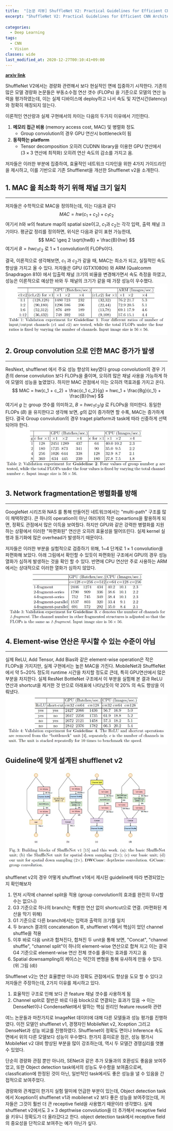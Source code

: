 ```yaml
---
title:  "[논문 리뷰] ShuffleNet V2: Practical Guidelines for Efficient CNN Architecture Design"
excerpt: "ShuffleNet V2: Practical Guidelines for Efficient CNN Architecture Design"

categories:
  - Deep Learning
tags:
  - CNN
  - Vision
classes: wide
last_modified_at: 2020-12-27T00:10:41+09:00
---
```

__[arxiv link](https://arxiv.org/pdf/1807.11164.pdf)__  

ShuffleNet V2에서는 경량화 관련해서 보다 현실적인 면에 집중하기 시작한다. 기존의 많은 모델 경량화 논문들은 부동소수점 연산 갯수 (FLOPs) 을 기준으로 모델의 연산 능력을 평가하였는데, 이는 실제 디바이스에 deploy하고 나서 속도 및 지연시간(latency)와 정확히 매칭되지 않는다.

이론적인 연산량과 실제 구현에서의 차이는 다음의 두가지 이유에서 기인한다.
1. __메모리 접근 비용__ (memory access cost, MAC) 및 병렬화 정도  
   - Group convolution의 경우 GPU 연산시 bottleneck이 됨
1. __동작하는 platform__  
   - Tensor decomposition 오히려 CUDNN library을 이용한 GPU 연산에서 ($3 \times 3$ 연산에 최적화) 오히려 연산 속도의 감소를 가지고 옴. 

저자들은 이러한 부분에 집중하여, 효율적인 네트워크 디자인을 위한 4가지 가이드라인을 제시하고, 이를 기반으로 기존 Shufflenet을 개선한 Shufflenet v2을 소개한다.

## __1. MAC 을 최소화 하기 위해 채널 크기 일치__
---
저자들은 수학적으로 MAC을 정의하는데, 이는 다음과 같다
$$ MAC = hw(c_1 + c_2) + c_{1}c_{2}$$
여기서 $h$와 $w$의 feature map의 spatial size이고, $c_1$과 $c_2$는 각각 입력, 출력 채널 크기이다. 평균값 정리를 정의하면, 위식은 다음과 같이 표현 가능한데,
$$ MAC \geq 2 \sqrt{hwB} + \frac{B}{hw} $$
여기서 $B = hwc_1 c_2$ 로 $1 \times 1$ convolution의 FLOPs이다.

결국, 이론적으로 생각해보면, $c_1$ 과 $c_2$가 같을 때, MAC는 최소가 되고, 실질적인 속도 향상을 가지고 올 수 있다. 저자들은 GPU  (GTX1080ti) 와 ARM (Qualcomm Snapdragon 810) 에서 입출력 채널 크기의 비율을 변경해가면서 속도 측정을 하였고, 성능은 이론적으로 예상한 바와 두 채널의 크기가 같을 때 가장 성능이 우수했다.
![Results of guideline 1](/assets/images/2020-12-27-ShuffleNet_V2/shufflenet_v2_guideline1.jpg)

## __2. Group convolution 으로 인한 MAC 증가가 발생__
---
ResNext, shufflenet 에서 주요 성능 향상의 key였다 group convolution의 경우 기존의 dense convolution 보다 FLOPs을 줄이며, 오히려 많은 채널 사용을 가능하게 하여 모델의 성능을 높였었다. 하지만 MAC 관점에서 이는 오히려 역효과를 가지고 온다.
$$ MAC = hw(c_1 + c_2) + \frac{c_1 c_2}{g} = hwc_1 + \frac{Bg}{c_1} + \frac{B}{hw} $$
여기서 $g$ 는 group 갯수를 의미하고, $B=hwc_1 c_2 /g$ 로 FLOPs을 의미한다. 동일한 FLOPs ($B$) 을 유지한다고 생각해 보면, $g$의 값이 증가하면 할 수록, MAC는 증가하게 된다. 결국 Group convolution의 경우 traget platform과 task에 따라 신중하게 선택되어야 한다.
![Results of guideline 2](/assets/images/2020-12-27-ShuffleNet_V2/shufflenet_v2_guideline2.jpg)

## 3. __Network fragmentation은 병렬화를 방해__
---
GoogleNet 시리즈와 NAS 를 통해 만들어진 네트워크에서는 "multi-path" 구조를 많이 채택하였다. 큰 하나의 operation이 아닌 여러개의 작은 opeartions을 활용하게 되면, 정확도 관점에서 많은 이득을 보여줬다. 하지만 GPU와 같은 강력한 병렬화를 지원하는 상황에서 이러한 "파편화된" 연산은 오히려 효율성을 떨어뜨린다. 실제 kernel 실행과 동기화에 많은 overhead가 발생하기 때문이다.

저자들은 이러한 부분을 실험적으로 검증하기 위해, 1~4 단계로 $1 \times 1$ convolution을 파편화해 보았다. 아래 그림에서 확인할 수 있듯이 파편화된 구조에서 GPU의 경우 성능 열화가 심하게 발생하는 것을 확인 할 수 있다. 반면에 CPU 연산만 주로 사용하는 ARM 에서는 상대적으로 이러한 열화가 심하지 않았다.
![Results of guideline 3](/assets/images/2020-12-27-ShuffleNet_V2/shufflenet_v2_guideline3.jpg)

## 4. __Element-wise 연산은 무시할 수 있는 수준이 아님__
---
실제 ReLU, Add Tensor, Add Bias와 같은 element-wise operation은 작은 FLOPs을 가지지만, 실제 구현에서는 높은 MAC을 가진다. MobileNet과 ShuffleNet에서 약 5~20% 정도의 runtime 시간을 차지할 정도로 큰데, 특히 GPU연산에서 많은 부분을 차지한다.
실제 ResNet BottleNet 구조에서 이 부분을 실험해 본 결과 ReLU 연산과 shortcut을 제거한 것 만으로 아래표에 나타났듯이 약 20% 의 속도 향상을 이뤄냈다.
![Results of guideline 4](/assets/images/2020-12-27-ShuffleNet_V2/shufflenet_v2_guideline4.jpg)

## __Guideline에 맞게 설계된 shufflenet v2__
![shuffltnet v2 units](/assets/images/2020-12-27-ShuffleNet_V2/shufflenet_v2_block.jpg)

shufflenet v2의 경우 어떻게 shufflnet v1에서 제시된 guideline에 따라 변경되었는지 확인해보자
1. 먼저 시작에 channel split을 적용 (group convolution의 효과를 완전히 무시할 수는 없으니)
1. G3 기준으로 하나의 branch는 특별한 연산 없이 shortcut으로 연결. (파편화된 계산을 막기 위해)
1. G1 기준으로 다른 branch에서는 입력과 출력의 크기를 일치
1. 두 branch 결과의 concatenation 후, shufflenet v1에서 핵심이 었던 channel shuffle을 적용
1. 이후 바로 다음 unit과 합쳐진다, 합쳐진 두 unit을 통해 보면, "Concat", "channel shuffle", "channel split"이 하나의 element-wise 연산으로 합쳐 지고 이는 결국 G4 기준으로 element-wise 연산 전체 갯수를 줄이는 효과를 가지고 옴
1. Spatial downsampling의 케이스는 약간의 변형을 통해 유사하게 만들 수 있다. (위 그림 (d))

Shufflenet v2는 연산 효율뿐만 아니라 정확도 관점에서도 향상을 도모 할 수 있다고 저자들은 주장하는데, 2가지 이유를 제시하고 있다.
1. 효율적인 구조로 인해 보다 큰 feature 채널 갯수를 사용하게 됨
1. Channel split로 절반은 바로 다음 block으로 연결되는 효과가 있음 → 이는 DenseNet이나 CondenseNet에서 말하는 핵심 원리인 feature reuse와 관련

여느 논문들과 마찬가지로 ImageNet 데이터에 대해 다른 모델들과 성능 평가를 진행하였다. 이전 모델인 shufflenet v1, 경쟁자인 MobileNet v2, Xception 그리고 DenseNet과 성능 비교를 진행하였다. Shufflenet이 정확도 면이나 Inference 속도 면에서 위의 다른 모델보다 성능이 우수했다. 한가지 흥미로운 점은, 성능 평가시 MobileNet v2 대비 향상된 부분을 많이 강조하는데, 역시 두 모델간 경쟁심리를 엿볼 수 있었다.

단순히 경량화 관점 뿐만 아니라, SENet과 같은 추가 모듈과의 호환성도 좋음을 보여주었고, 또한 Object detection task에서의 성능도 우수함을 보여줌으로써, classfication에 한정된 것이 아닌, 일반적인 task에서도 좋은 성능을 낼 수 있음을 간접적으로 보여주었다.

경량화와 관계없이 한가지 실험 말미에 언급한 부분이 있는데, Object detection task에서 Xception이 shufflenet v1과 mobilenet v2 보다 좋은 성능을 보여주었는데, 저자들은 그것이 훨씬 더 큰 receptive field을 사용했기 때문이라 생각했다. 실제  shufflenet v2에서도 $3 \times 3$ depthwise convolution을 더 추가해서 receptive field을 키우니 정확도가 더 올라갔다고 한다. object detection task에서 receptive field의 중요성을 단적으로 보여주는 예가 아닌가 싶다.